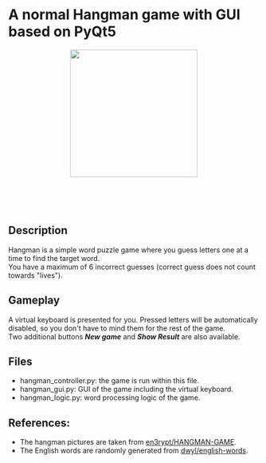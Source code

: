 # A normal Hangman game with GUI based on PyQt5
<p align="center">
  <img src="https://github.com/khoatran94/hangman_PyQt5/assets/39628780/54b5edb1-1a6c-4a48-a483-c5bdc17ef4e4" width="256">
</p>

<br/>
<br/>
<br/>

## Description
Hangman is a simple word puzzle game where you guess letters one at a time to find the target word.\
You have a maximum of 6 incorrect guesses (correct guess does not count towards "lives").

## Gameplay
A virtual keyboard is presented for you. Pressed letters will be automatically disabled, so you don't have to mind them for the rest of the game.\
Two additional buttons ***New game*** and ***Show Result*** are also available.

## Files
* hangman_controller.py: the game is run within this file.
* hangman_gui.py: GUI of the game including the virtual keyboard.
* hangman_logic.py: word processing logic of the game.
  
## References:
 * The hangman pictures are taken from [en3rypt/HANGMAN-GAME](https://github.com/en3rypt/HANGMAN-GAME).
 * The English words are randomly generated from [dwyl/english-words](https://github.com/dwyl/english-words).





